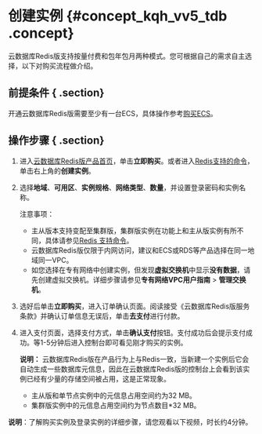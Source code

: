 # 创建实例 {#concept_kqh_vv5_tdb .concept}

云数据库Redis版支持按量付费和包年包月两种模式。您可根据自己的需求自主选择，以下对购买流程做介绍。

## 前提条件 { .section}

开通云数据库Redis版需要至少有一台ECS，具体操作参考[购买ECS](http://buy.aliyun.com/)。

## 操作步骤 { .section}

1.  进入[云数据库Redis版产品首页](https://www.alibabacloud.com/zh/product/apsaradb-for-redis)，单击**立即购买**。或者进入[Redis支持的命令](intl.zh-CN/快速入门/Redis命令.md#)，单击右上角的**创建实例**。
2.  选择**地域**、**可用区**、**实例规格**、**网络类型**、**数量**，并设置登录密码和实例名称。

    注意事项：

    -   主从版本支持变配至集群版，集群版实例在功能上和主从版实例有所不同，具体请参见[Redis 支持命令](https://www.alibabacloud.com/help/zh/doc-detail/26356.htm)。
    -   云数据库Redis版仅限于内网访问，建议和ECS或RDS等产品选择在同一地域同一VPC。
    -   如您选择在专有网络中创建实例，但发现**虚拟交换机**中显示**没有数据**，请先创建虚拟交换机。详细步骤请参见**专有网络VPC用户指南** \> **管理交换机**。
3.  选好后单击**立即购买**，进入订单确认页面。阅读接受《云数据库Redis版服务条款》并确认订单信息无误后，单击**去支付**进行付款。
4.  进入支付页面，选择支付方式，单击**确认支付**按钮。支付成功后会提示支付成功。等1-5分钟后进入控制台即可看见刚才购买的实例。

    **说明：** 云数据库Redis版在产品行为上与Redis一致，当新建一个实例后它会自动生成一些数据库元信息，因此在云数据库Redis版的控制台上会看到该实例已经有少量的存储空间被占用，这是正常现象。

    -   主从版和单节点实例中的元信息占用空间约为32 MB。
    -   集群版实例中的元信息占用空间约为节点数目\*32 MB。

**说明**：了解购买实例及登录实例的详细步骤，请您观看以下视频，时长约4分钟。



